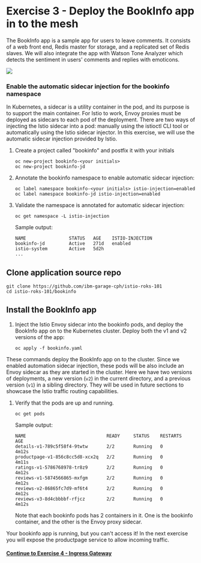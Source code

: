 # Exercise 3 - Deploy the BookInfo app in to the mesh

The BookInfo app is a sample app for users to leave comments. It consists of a web front end, Redis master for storage, and a replicated set of Redis slaves. We will also integrate the app with Watson Tone Analyzer which detects the sentiment in users' comments and replies with emoticons.

![](../README_images/withistio.svg)


### Enable the automatic sidecar injection for the bookinfo namespace
In Kubernetes, a sidecar is a utility container in the pod, and its purpose is to support the main container. For Istio to work, Envoy proxies must be deployed as sidecars to each pod of the deployment. There are two ways of injecting the Istio sidecar into a pod: manually using the istioctl CLI tool or automatically using the Istio sidecar injector. In this exercise, we will use the automatic sidecar injection provided by Istio.

1.  Create a project called "bookinfo" and postfix it with your initials
    ``` shell
    oc new-project bookinfo-<your initials>
    oc new-project bookinfo-jd
    ```

2.  Annotate the bookinfo namespace to enable automatic sidecar injection:
    
    ``` shell
    oc label namespace bookinfo-<your initials> istio-injection=enabled
    oc label namespace bookinfo-jd istio-injection=enabled
    ```
    
3.  Validate the namespace is annotated for automatic sidecar injection:
    
    ``` shell
    oc get namespace -L istio-injection
    ```
    
    Sample output:
    ``` shell
    NAME                STATUS   AGE    ISTIO-INJECTION
    bookinfo-jd         Active   271d   enabled
    istio-system        Active   5d2h
    ...
    ```


## Clone application source repo

```shell
git clone https://github.com/ibm-garage-cph/istio-roks-101
cd istio-roks-101/bookinfo
```

## Install the BookInfo app

1. Inject the Istio Envoy sidecar into the bookinfo pods, and deploy the BookInfo app on to the Kubernetes cluster. Deploy both the v1 and v2 versions of the app:

    ```shell
    oc apply -f bookinfo.yaml
    ```

These commands deploy the BookInfo app on to the cluster. Since we enabled automation sidecar injection, these pods will be also include an Envoy sidecar as they are started in the cluster. Here we have two versions of deployments, a new version (`v2`) in the current directory, and a previous version (`v1`) in a sibling directory. They will be used in future sections to showcase the Istio traffic routing capabilities.

1. Verify that the pods are up and running.

    ```shell
    oc get pods
    ```
    Sample output:
    ```shell
    NAME                              READY     STATUS    RESTARTS   AGE
    details-v1-789c5f58f4-9twtw       2/2       Running   0          4m12s
    productpage-v1-856c8cc5d8-xcx2q   2/2       Running   0          4m11s
    ratings-v1-5786768978-tr8z9       2/2       Running   0          4m12s
    reviews-v1-5874566865-mxfgm       2/2       Running   0          4m12s
    reviews-v2-86865fc7d9-mf6t4       2/2       Running   0          4m12s
    reviews-v3-8d4cbbbbf-rfjcz        2/2       Running   0          4m12s
    ```

    Note that each bookinfo pods has 2 containers in it. One is the bookinfo container, and the other is the Envoy proxy sidecar.

Your bookinfo app is running, but you can't access it! In the next exercise you will expose the productpage service to allow incoming traffic.

#### [Continue to Exercise 4 - Ingress Gateway](../exercise-4/README.md)
